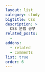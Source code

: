 ```yaml
---
layout: list
category: study
bigtitle: Css
description: >
  CSS 문법 공부
related_posts:
  -
addons:
  - related
  - comments
list: true
order: 6
---
```

